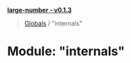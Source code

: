 **[large-number - v0.1.3](../README.md)**

> [Globals](../globals.md) / "internals"

# Module: "internals"
